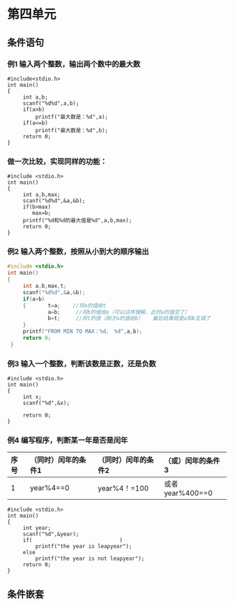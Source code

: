 #                                        第四单元

##                                               条件语句

### 例1   输入两个整数，输出两个数中的最大数

```
#include<stdio.h>
int main()
{    
     int a,b;
     scanf("%d%d",a,b);
     if(a>b)
         printf("最大数是：%d",a);
     if(a<=b)
         printf("最大数是：%d",b);   
     return 0;
}
```

### 做一次比较，实现同样的功能：

```
#include <stdio.h>
int main()
{ 
     int a,b,max;
     scanf("%d%d",&a,&b);
     if(b>max)
        max=b;
     printf("%d和%d的最大值是%d",a,b,max);
     return 0;
}
```

### 例2  输入两个整数，按照从小到大的顺序输出

```c
#include <stdio.h>
int main()
{    
     int a,b,max,t;
     scanf("%d%d",&a,&b);
     if(a>b)
     {       t=a;    //将a的值给t
             a=b;     //将b的值给a（可以这样理解，此时a的值空了）
             b=t;     //将t的值（刚才a的值给b）   最后结果就是a和b互调了
     } 
     printf("FROM MIN TO MAX：%d， %d",a,b);
     return 0;
 }
```

### 例3 输入一个整数，判断该数是正数，还是负数

```
#include <stdio.h>    
int main()
{    
     int x;
     scanf("%d",&x);    

     return 0;
}
```

### 例4  编写程序，判断某一年是否是闰年

| 序号 | （同时）闰年的条件1 | （同时）闰年的条件2 | （或）闰年的条件3 |
| :--- | :--- | :--- | :--- |
| 1 | year%4==0 | year%4！=100 | 或者year%400==0 |

```
#include <stdio.h>
int main()
{    
     int year;    
     scanf("%d",&year); 
     if(                            )
         printf("the year is leapyear");
     else
         printf("the year is not leapyear");
     return 0;
}
```

## 条件嵌套

### 



